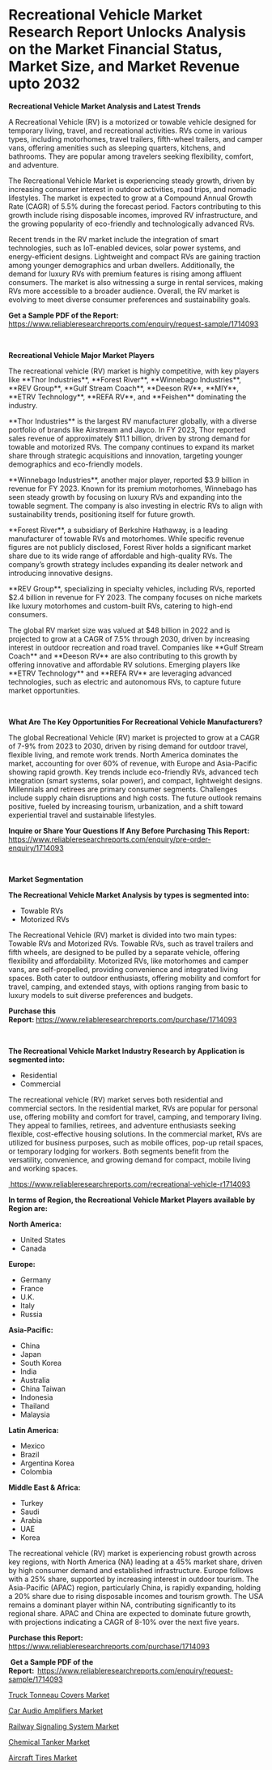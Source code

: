 <p><h1>Recreational Vehicle Market Research Report Unlocks Analysis on the Market Financial Status, Market Size, and Market Revenue upto 2032</h1></p><p><strong>Recreational Vehicle Market Analysis and Latest Trends</strong></p>
<p><p>A Recreational Vehicle (RV) is a motorized or towable vehicle designed for temporary living, travel, and recreational activities. RVs come in various types, including motorhomes, travel trailers, fifth-wheel trailers, and camper vans, offering amenities such as sleeping quarters, kitchens, and bathrooms. They are popular among travelers seeking flexibility, comfort, and adventure.</p><p>The Recreational Vehicle Market is experiencing steady growth, driven by increasing consumer interest in outdoor activities, road trips, and nomadic lifestyles. The market is expected to grow at a Compound Annual Growth Rate (CAGR) of 5.5% during the forecast period. Factors contributing to this growth include rising disposable incomes, improved RV infrastructure, and the growing popularity of eco-friendly and technologically advanced RVs.</p><p>Recent trends in the RV market include the integration of smart technologies, such as IoT-enabled devices, solar power systems, and energy-efficient designs. Lightweight and compact RVs are gaining traction among younger demographics and urban dwellers. Additionally, the demand for luxury RVs with premium features is rising among affluent consumers. The market is also witnessing a surge in rental services, making RVs more accessible to a broader audience. Overall, the RV market is evolving to meet diverse consumer preferences and sustainability goals.</p></p>
<p><strong>Get a Sample PDF of the Report:&nbsp;</strong> <a href="https://www.reliableresearchreports.com/enquiry/request-sample/1714093?utm_campaign=36&utm_medium=2&utm_source=Github&utm_content=ia&utm_term=21012025&utm_id=recreational-vehicle">https://www.reliableresearchreports.com/enquiry/request-sample/1714093</a></p>
<p>&nbsp;</p>
<p><strong>Recreational Vehicle Major Market Players</strong></p>
<p><p>The recreational vehicle (RV) market is highly competitive, with key players like **Thor Industries**, **Forest River**, **Winnebago Industries**, **REV Group**, **Gulf Stream Coach**, **Deeson RV**, **MIY**, **ETRV Technology**, **REFA RV**, and **Feishen** dominating the industry. </p><p>**Thor Industries** is the largest RV manufacturer globally, with a diverse portfolio of brands like Airstream and Jayco. In FY 2023, Thor reported sales revenue of approximately $11.1 billion, driven by strong demand for towable and motorized RVs. The company continues to expand its market share through strategic acquisitions and innovation, targeting younger demographics and eco-friendly models.</p><p>**Winnebago Industries**, another major player, reported $3.9 billion in revenue for FY 2023. Known for its premium motorhomes, Winnebago has seen steady growth by focusing on luxury RVs and expanding into the towable segment. The company is also investing in electric RVs to align with sustainability trends, positioning itself for future growth.</p><p>**Forest River**, a subsidiary of Berkshire Hathaway, is a leading manufacturer of towable RVs and motorhomes. While specific revenue figures are not publicly disclosed, Forest River holds a significant market share due to its wide range of affordable and high-quality RVs. The company’s growth strategy includes expanding its dealer network and introducing innovative designs.</p><p>**REV Group**, specializing in specialty vehicles, including RVs, reported $2.4 billion in revenue for FY 2023. The company focuses on niche markets like luxury motorhomes and custom-built RVs, catering to high-end consumers.</p><p>The global RV market size was valued at $48 billion in 2022 and is projected to grow at a CAGR of 7.5% through 2030, driven by increasing interest in outdoor recreation and road travel. Companies like **Gulf Stream Coach** and **Deeson RV** are also contributing to this growth by offering innovative and affordable RV solutions. Emerging players like **ETRV Technology** and **REFA RV** are leveraging advanced technologies, such as electric and autonomous RVs, to capture future market opportunities.</p></p>
<p>&nbsp;</p>
<p><strong>What Are The Key Opportunities For Recreational Vehicle Manufacturers?</strong></p>
<p><p>The global Recreational Vehicle (RV) market is projected to grow at a CAGR of 7-9% from 2023 to 2030, driven by rising demand for outdoor travel, flexible living, and remote work trends. North America dominates the market, accounting for over 60% of revenue, with Europe and Asia-Pacific showing rapid growth. Key trends include eco-friendly RVs, advanced tech integration (smart systems, solar power), and compact, lightweight designs. Millennials and retirees are primary consumer segments. Challenges include supply chain disruptions and high costs. The future outlook remains positive, fueled by increasing tourism, urbanization, and a shift toward experiential travel and sustainable lifestyles.</p></p>
<p><strong>Inquire or Share Your Questions If Any Before Purchasing This Report:</strong> <a href="https://www.reliableresearchreports.com/enquiry/pre-order-enquiry/1714093?utm_campaign=36&utm_medium=2&utm_source=Github&utm_content=ia&utm_term=21012025&utm_id=recreational-vehicle">https://www.reliableresearchreports.com/enquiry/pre-order-enquiry/1714093</a></p>
<p>&nbsp;</p>
<p><strong>Market Segmentation</strong></p>
<p><strong>The Recreational Vehicle Market Analysis by types is segmented into:</strong></p>
<p><ul><li>Towable RVs</li><li>Motorized RVs</li></ul></p>
<p><p>The Recreational Vehicle (RV) market is divided into two main types: Towable RVs and Motorized RVs. Towable RVs, such as travel trailers and fifth wheels, are designed to be pulled by a separate vehicle, offering flexibility and affordability. Motorized RVs, like motorhomes and camper vans, are self-propelled, providing convenience and integrated living spaces. Both cater to outdoor enthusiasts, offering mobility and comfort for travel, camping, and extended stays, with options ranging from basic to luxury models to suit diverse preferences and budgets.</p></p>
<p><strong>Purchase this Report:&nbsp;</strong><a href="https://www.reliableresearchreports.com/purchase/1714093?utm_campaign=36&utm_medium=2&utm_source=Github&utm_content=ia&utm_term=21012025&utm_id=recreational-vehicle">https://www.reliableresearchreports.com/purchase/1714093</a></p>
<p>&nbsp;</p>
<p><strong>The Recreational Vehicle Market Industry Research by Application is segmented into:</strong></p>
<p><ul><li>Residential</li><li>Commercial</li></ul></p>
<p><p>The recreational vehicle (RV) market serves both residential and commercial sectors. In the residential market, RVs are popular for personal use, offering mobility and comfort for travel, camping, and temporary living. They appeal to families, retirees, and adventure enthusiasts seeking flexible, cost-effective housing solutions. In the commercial market, RVs are utilized for business purposes, such as mobile offices, pop-up retail spaces, or temporary lodging for workers. Both segments benefit from the versatility, convenience, and growing demand for compact, mobile living and working spaces.</p></p>
<p><a href="https://www.reliableresearchreports.com/recreational-vehicle-r1714093?utm_campaign=36&utm_medium=2&utm_source=Github&utm_content=ia&utm_term=21012025&utm_id=recreational-vehicle">&nbsp;https://www.reliableresearchreports.com/recreational-vehicle-r1714093</a></p>
<p><strong>In terms of Region, the Recreational Vehicle Market Players available by Region are:</strong></p>
<p>
    <p> <strong> North America: </strong>
        <ul>
            <li>United States</li>
            <li>Canada</li>
        </ul>
        </p> 
    <p> <strong> Europe: </strong>
        <ul>
            <li>Germany</li>
            <li>France</li>
            <li>U.K.</li>
            <li>Italy</li>
            <li>Russia</li>
        </ul>
        </p> 
    <p> <strong> Asia-Pacific: </strong>
        <ul>
            <li>China</li>
            <li>Japan</li>
            <li>South Korea</li>
            <li>India</li>
            <li>Australia</li>
            <li>China Taiwan</li>
            <li>Indonesia</li>
            <li>Thailand</li>
            <li>Malaysia</li>
        </ul>
        </p> 
    <p> <strong> Latin America: </strong>
        <ul>
            <li>Mexico</li>
            <li>Brazil</li>
            <li>Argentina Korea</li>
            <li>Colombia</li>
        </ul>
        </p> 
    <p> <strong> Middle East & Africa: </strong>
        <ul>
            <li>Turkey</li>
            <li>Saudi</li>
            <li>Arabia</li>
            <li>UAE</li>
            <li>Korea</li>
        </ul>
    </p>
    </p>
<p><p>The recreational vehicle (RV) market is experiencing robust growth across key regions, with North America (NA) leading at a 45% market share, driven by high consumer demand and established infrastructure. Europe follows with a 25% share, supported by increasing interest in outdoor tourism. The Asia-Pacific (APAC) region, particularly China, is rapidly expanding, holding a 20% share due to rising disposable incomes and tourism growth. The USA remains a dominant player within NA, contributing significantly to its regional share. APAC and China are expected to dominate future growth, with projections indicating a CAGR of 8-10% over the next five years.</p></p>
<p><strong>Purchase this Report: </strong><a href="https://www.reliableresearchreports.com/purchase/1714093?utm_campaign=36&utm_medium=2&utm_source=Github&utm_content=ia&utm_term=21012025&utm_id=recreational-vehicle">https://www.reliableresearchreports.com/purchase/1714093</a></p>
<p>&nbsp;<strong>Get a Sample PDF of the Report:&nbsp;&nbsp;</strong><a href="https://www.reliableresearchreports.com/enquiry/request-sample/1714093?utm_campaign=36&utm_medium=2&utm_source=Github&utm_content=ia&utm_term=21012025&utm_id=recreational-vehicle">https://www.reliableresearchreports.com/enquiry/request-sample/1714093</a></p>
<p><strong></strong></p>
<p><p><a href="https://github.com/tasiahtahathorn/Market-Research-Report-List-1/blob/main/truck-tonneau-covers-market.md?utm_campaign=36&utm_medium=2&utm_source=Github&utm_content=ia&utm_term=21012025&utm_id=recreational-vehicle">Truck Tonneau Covers Market</a></p><p><a href="https://github.com/jeastefanowicz7816/Market-Research-Report-List-1/blob/main/car-audio-amplifiers-market.md?utm_campaign=36&utm_medium=2&utm_source=Github&utm_content=ia&utm_term=21012025&utm_id=recreational-vehicle">Car Audio Amplifiers Market</a></p><p><a href="https://github.com/tona7vba/Market-Research-Report-List-1/blob/main/railway-signaling-system-market.md?utm_campaign=36&utm_medium=2&utm_source=Github&utm_content=ia&utm_term=21012025&utm_id=recreational-vehicle">Railway Signaling System Market</a></p><p><a href="https://github.com/oslieselotte2192/Market-Research-Report-List-1/blob/main/chemical-tanker-market.md?utm_campaign=36&utm_medium=2&utm_source=Github&utm_content=ia&utm_term=21012025&utm_id=recreational-vehicle">Chemical Tanker Market</a></p><p><a href="https://github.com/tambraunrue691969/Market-Research-Report-List-1/blob/main/aircraft-tires-market.md?utm_campaign=36&utm_medium=2&utm_source=Github&utm_content=ia&utm_term=21012025&utm_id=recreational-vehicle">Aircraft Tires Market</a></p></p>